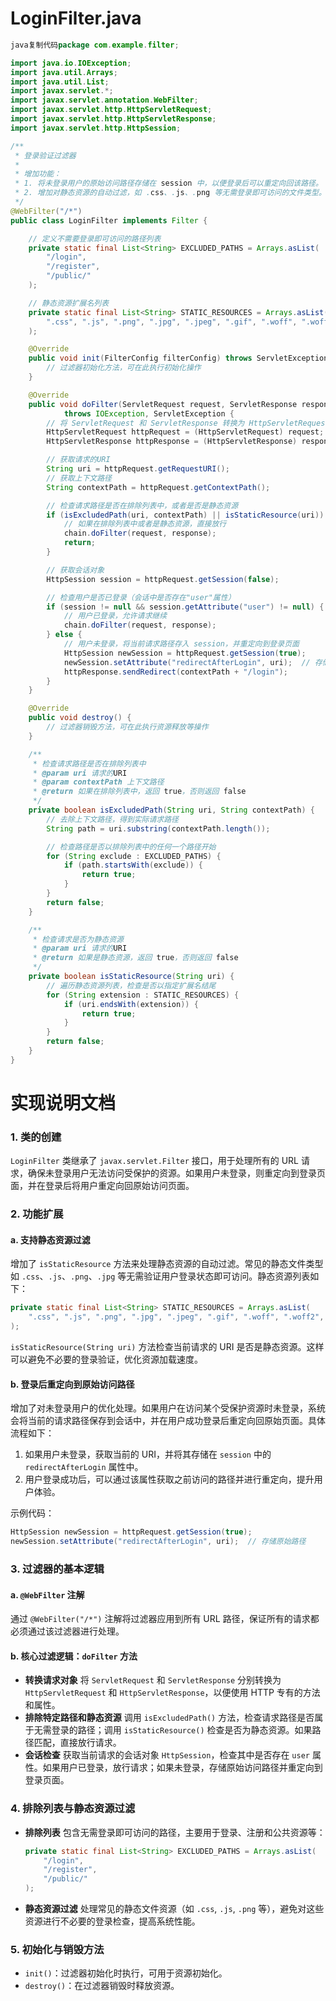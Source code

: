 # LoginFilter.java

```java
java复制代码package com.example.filter;

import java.io.IOException;
import java.util.Arrays;
import java.util.List;
import javax.servlet.*;
import javax.servlet.annotation.WebFilter;
import javax.servlet.http.HttpServletRequest;
import javax.servlet.http.HttpServletResponse;
import javax.servlet.http.HttpSession;

/**
 * 登录验证过滤器
 * 
 * 增加功能：
 * 1. 将未登录用户的原始访问路径存储在 session 中，以便登录后可以重定向回该路径。
 * 2. 增加对静态资源的自动过滤，如 .css、.js、.png 等无需登录即可访问的文件类型。
 */
@WebFilter("/*")
public class LoginFilter implements Filter {

    // 定义不需要登录即可访问的路径列表
    private static final List<String> EXCLUDED_PATHS = Arrays.asList(
        "/login",
        "/register",
        "/public/"
    );

    // 静态资源扩展名列表
    private static final List<String> STATIC_RESOURCES = Arrays.asList(
        ".css", ".js", ".png", ".jpg", ".jpeg", ".gif", ".woff", ".woff2", ".ttf", ".eot"
    );

    @Override
    public void init(FilterConfig filterConfig) throws ServletException {
        // 过滤器初始化方法，可在此执行初始化操作
    }

    @Override
    public void doFilter(ServletRequest request, ServletResponse response, FilterChain chain)
            throws IOException, ServletException {
        // 将 ServletRequest 和 ServletResponse 转换为 HttpServletRequest 和 HttpServletResponse
        HttpServletRequest httpRequest = (HttpServletRequest) request;
        HttpServletResponse httpResponse = (HttpServletResponse) response;

        // 获取请求的URI
        String uri = httpRequest.getRequestURI();
        // 获取上下文路径
        String contextPath = httpRequest.getContextPath();

        // 检查请求路径是否在排除列表中，或者是否是静态资源
        if (isExcludedPath(uri, contextPath) || isStaticResource(uri)) {
            // 如果在排除列表中或者是静态资源，直接放行
            chain.doFilter(request, response);
            return;
        }

        // 获取会话对象
        HttpSession session = httpRequest.getSession(false);

        // 检查用户是否已登录（会话中是否存在"user"属性）
        if (session != null && session.getAttribute("user") != null) {
            // 用户已登录，允许请求继续
            chain.doFilter(request, response);
        } else {
            // 用户未登录，将当前请求路径存入 session，并重定向到登录页面
            HttpSession newSession = httpRequest.getSession(true);
            newSession.setAttribute("redirectAfterLogin", uri);  // 存储原始路径
            httpResponse.sendRedirect(contextPath + "/login");
        }
    }

    @Override
    public void destroy() {
        // 过滤器销毁方法，可在此执行资源释放等操作
    }

    /**
     * 检查请求路径是否在排除列表中
     * @param uri 请求的URI
     * @param contextPath 上下文路径
     * @return 如果在排除列表中，返回 true，否则返回 false
     */
    private boolean isExcludedPath(String uri, String contextPath) {
        // 去除上下文路径，得到实际请求路径
        String path = uri.substring(contextPath.length());

        // 检查路径是否以排除列表中的任何一个路径开始
        for (String exclude : EXCLUDED_PATHS) {
            if (path.startsWith(exclude)) {
                return true;
            }
        }
        return false;
    }

    /**
     * 检查请求是否为静态资源
     * @param uri 请求的URI
     * @return 如果是静态资源，返回 true，否则返回 false
     */
    private boolean isStaticResource(String uri) {
        // 遍历静态资源列表，检查是否以指定扩展名结尾
        for (String extension : STATIC_RESOURCES) {
            if (uri.endsWith(extension)) {
                return true;
            }
        }
        return false;
    }
}
```

# 实现说明文档

### 1. **类的创建**

`LoginFilter` 类继承了 `javax.servlet.Filter` 接口，用于处理所有的 URL 请求，确保未登录用户无法访问受保护的资源。如果用户未登录，则重定向到登录页面，并在登录后将用户重定向回原始访问页面。

### 2. **功能扩展**

#### a. **支持静态资源过滤**

增加了 `isStaticResource` 方法来处理静态资源的自动过滤。常见的静态文件类型如 `.css`、`.js`、`.png`、`.jpg` 等无需验证用户登录状态即可访问。静态资源列表如下：

```java
private static final List<String> STATIC_RESOURCES = Arrays.asList(
    ".css", ".js", ".png", ".jpg", ".jpeg", ".gif", ".woff", ".woff2", ".ttf", ".eot"
);
```

`isStaticResource(String uri)` 方法检查当前请求的 URI 是否是静态资源。这样可以避免不必要的登录验证，优化资源加载速度。

#### b. **登录后重定向到原始访问路径**

增加了对未登录用户的优化处理。如果用户在访问某个受保护资源时未登录，系统会将当前的请求路径保存到会话中，并在用户成功登录后重定向回原始页面。具体流程如下：

1. 如果用户未登录，获取当前的 URI，并将其存储在 `session` 中的 `redirectAfterLogin` 属性中。
2. 用户登录成功后，可以通过该属性获取之前访问的路径并进行重定向，提升用户体验。

示例代码：

```java
HttpSession newSession = httpRequest.getSession(true);
newSession.setAttribute("redirectAfterLogin", uri);  // 存储原始路径
```

### 3. **过滤器的基本逻辑**

#### a. **`@WebFilter` 注解**

通过 `@WebFilter("/*")` 注解将过滤器应用到所有 URL 路径，保证所有的请求都必须通过该过滤器进行处理。

#### b. **核心过滤逻辑：`doFilter` 方法**

- **转换请求对象** 将 `ServletRequest` 和 `ServletResponse` 分别转换为 `HttpServletRequest` 和 `HttpServletResponse`，以便使用 HTTP 专有的方法和属性。
- **排除特定路径和静态资源** 调用 `isExcludedPath()` 方法，检查请求路径是否属于无需登录的路径；调用 `isStaticResource()` 检查是否为静态资源。如果路径匹配，直接放行请求。
- **会话检查** 获取当前请求的会话对象 `HttpSession`，检查其中是否存在 `user` 属性。如果用户已登录，放行请求；如果未登录，存储原始访问路径并重定向到登录页面。

### 4. **排除列表与静态资源过滤**

- **排除列表**
  包含无需登录即可访问的路径，主要用于登录、注册和公共资源等：

  ```java
  private static final List<String> EXCLUDED_PATHS = Arrays.asList(
      "/login",
      "/register",
      "/public/"
  );
  ```

- **静态资源过滤**
  处理常见的静态文件资源（如 `.css`, `.js`, `.png` 等），避免对这些资源进行不必要的登录检查，提高系统性能。

### 5. **初始化与销毁方法**

- `init()`：过滤器初始化时执行，可用于资源初始化。
- `destroy()`：在过滤器销毁时释放资源。
